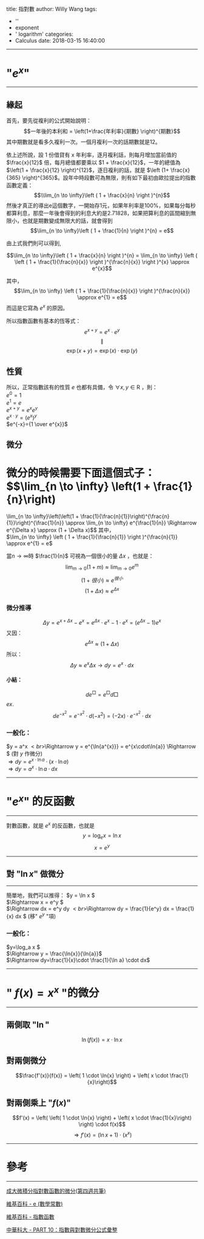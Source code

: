 title: 指對數
author: Willy Wang
tags:
  - ''
  - exponent
  - ' logarithm'
categories:
  - Calculus
date: 2018-03-15 16:40:00
---
# "$e^{x}$"

---

## 緣起

首先，要先從複利的公式開始說明：
$$一年後的本利和 = \left(1+\frac{年利率}{期數} \right)^{期數}$$
其中期數就是看多久複利一次。一個月複利一次的話期數就是12。

依上述所說，設 1 份借貸有 x 年利率，逐月複利話，則每月增加當前值的 $\frac{x}{12}$ 倍，每月總值都要乘以 $1 + \frac{x}{12}$，一年的總值為 $\left(1 + \frac{x}{12} \right)^{12}$，逐日複利的話，就是 $\left (1+ \frac{x}{365} \right)^{365}$。設年中時段數可為無限，則有如下最初由歐拉提出的指數函數定義：
$$\\lim_{n \to \infty}\left ( 1 + \frac{x}{n} \right )^{n}$$
然後才真正的導出e這個數字，一開始存1元，如果年利率是100%，如果每分每秒都算利息，那麼一年後會得到的利息大約是2.71828，如果把算利息的區間縮到無限小，也就是期數變成無限大的話，就會得到
$$\lim_{n \to \infty}\left ( 1 + \frac{1}{n} \right )^{n} = e$$

由上式我們則可以得到,

$$\lim_{n \to \infty}\left ( 1 + \frac{x}{n} \right )^{n} = \lim_{n \to \infty} \left ( \left ( 1 + \frac{1}{\frac{n}{x}} \right )^{\frac{n}{x}} \right )^{x} \approx e^{x}$$

其中，
$$\lim_{n \to \infty} \left ( 1 + \frac{1}{\frac{n}{x}} \right )^{\frac{n}{x}} \approx e^{1} = e$$
而這是它寫為 $e^{x}$ 的原因。

所以指數函數有基本的恆等式：
$$e^{x+y} = e^{x} \cdot e^{y}$$
$$\parallel $$
$$\exp\left ( x + y \right ) = \exp\left ( x \right ) \cdot \exp\left ( y \right ) $$



## 性質

所以，正常指數該有的性質 $e$ 也都有具備，令 $\forall x, y\in \mathrm{R}$ ，則：<br>
$e^{0}=1$<br>
$e^{1}=e$<br>
$e^{x+y}=e^{x}e^{y}$<br>
$e^{x \cdot y}=\left(e^{x}\right)^{y}$<br>
$e^{-x}={1 \over e^{x}}$<br>


## 微分

微分的時候需要下面這個式子：
$$\lim_{n \to \infty} \left(1 + \frac{1}{n}\right)
 =
 \lim_{n \to \infty}\left(\left(1 + \frac{1}{\frac{n}{1}}\right)^{\frac{n}{1}}\right)^{\frac{1}{n}}
 \approx 
 \lim_{n \to \infty} e^{\frac{1}{n}} \Rightarrow e^{\Delta x} \approx (1 + \Delta x)$$
 其中，<br>
$\lim_{n \to \infty} \left ( 1 + \frac{1}{\frac{n}{1}} \right )^{\frac{n}{1}} \approx e^{1} = e$

當$n \to \infty$時 $\frac{1}{n}$ 可視為一個很小的量 $\Delta x$ ，也就是：
$$\lim_{m \to 0} (1 + m ) \approx \lim_{m \to 0} e^{m}$$
$$(1 + 很小 ) \approx e^{很小}$$
$$(1 + \Delta x ) \approx e^{\Delta x}$$

### 微分推導

$$\Delta y = e^{x+\Delta x} - e^{x} = e^{\Delta x}\cdot e^{x} - 1\cdot e^{x} = (e^{\Delta x} - 1) e^{x}$$
又因：
$$e^{\Delta x} \approx (1 + \Delta x)$$
所以：
$$\Delta y \approx e^{x}\Delta x \rightarrow dy = e^{x}\cdot dx$$
#### 小結：
$$de^{□} = e^{□}d□$$
$ex.$ $$de^{-x^2} = e^{-x^2}\cdot d(-x^2) = (-2x)\cdot e^{-x^2}\cdot dx$$

### 一般化：

$y = a^x $<br>$\Rightarrow y = e^{\ln{a^{x}}} = e^{x\cdot\ln{a}} \Rightarrow $ (對 $y$ 作微分)<br>$\Rightarrow dy= e^{x\cdot\ln{a}} \cdot \left ( x\cdot\ln{a} \right )$<br>$\Rightarrow dy=a^x\cdot \ln a \cdot dx$

---
# "$e^{x}$" 的反函數

---
對數函數，就是 $e^{x}$ 的反函數，也就是 $$y = \log_{e}{x} = \ln{x}$$ $$x = e^{y}$$

---
## 對 "$\ln{x}$" 做微分 

---
簡單地，我們可以推得：
$y = \ln x $<br> $\Rightarrow x = e^y $<br> $\Rightarrow dx = e^y dy $<br>$\Rightarrow dy = \frac{1}{e^y} dx = \frac{1}{x} dx $  (移" $e^{y}$ "項)

### 一般化：
$y=\log_a x $<br>
$\Rightarrow y = \frac{\ln{x}}{\ln{a}}$<br>
$\Rightarrow dy=\frac{1}{x}\cdot \frac{1}{\ln a} \cdot dx$

---
# " $f \left( x\right) = x^x$ "的微分

---

## 兩側取 "$\ln$"
$$\ln \left( f \left( x\right) \right) = x \cdot \ln{x}$$

## 對兩側微分
$$\frac{f'(x)}{f(x)} = \left( 1 \cdot \ln{x} \right) + \left( x \cdot \frac{1}{x}\right)$$

## 對兩側乘上 "$f(x)$"
$$f'(x) = \left( \left( 1 \cdot \ln{x} \right) + \left( x \cdot \frac{1}{x}\right) \right) \cdot f(x)$$
$$\Rightarrow f'(x) = \left( \ln{x}  + 1 \right) \cdot  \left( x^x \right)$$

---
# 參考

---

[成大微積分指對數函數的微分(第四週共筆)](http://moodle.ncku.edu.tw/mod/wiki/view.php?pageid=363)

[維基百科 - e (數學常數)](https://zh.wikipedia.org/wiki/E_%28%E6%95%B0%E5%AD%A6%E5%B8%B8%E6%95%B0%29)

[維基百科 - 指數函數](https://zh.wikipedia.org/wiki/%E6%8C%87%E6%95%B0%E5%87%BD%E6%95%B0)

[中華科大 - PART 10：指數與對數微分公式彙整](http://aca.cust.edu.tw/online/custcalculusi/10/07_03_10.html)